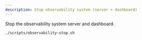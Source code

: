 ```yaml
---
description: Stop observability system (server + dashboard)
---
```


Stop the observability system server and dashboard.

```bash
./scripts/observability-stop.sh
```
